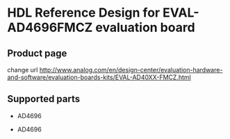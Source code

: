 # HDL Reference Design for EVAL-AD4696FMCZ evaluation board

## Product page

change url
http://www.analog.com/en/design-center/evaluation-hardware-and-software/evaluation-boards-kits/EVAL-AD40XX-FMCZ.html

## Supported parts

  * AD4696

  * AD4696
